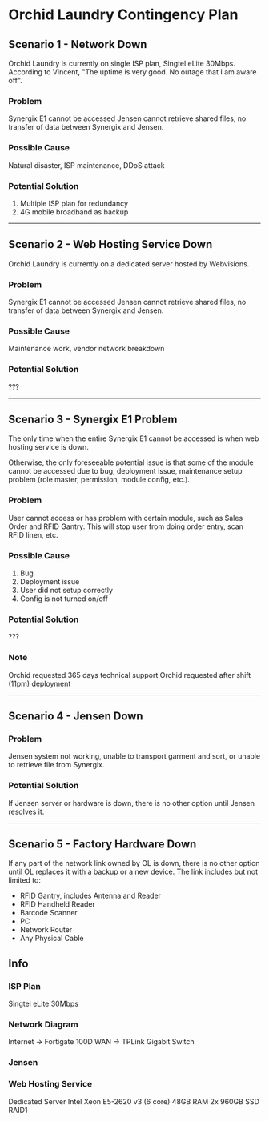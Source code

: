 
Orchid Laundry Contingency Plan
===========================
## Scenario 1 - Network Down
Orchid Laundry is currently on single ISP plan, Singtel eLite 30Mbps.
According to Vincent, "The uptime is very good. No outage that I am aware off".

### Problem
Synergix E1 cannot be accessed
Jensen cannot retrieve shared files, no transfer of data between Synergix and Jensen.

### Possible Cause
Natural disaster, ISP maintenance, DDoS attack

### Potential Solution
1. Multiple ISP plan for redundancy
2. 4G mobile broadband as backup

---

## Scenario 2 - Web Hosting Service Down
Orchid Laundry is currently on a dedicated server hosted by Webvisions.

### Problem
Synergix E1 cannot be accessed
Jensen cannot retrieve shared files, no transfer of data between Synergix and Jensen.

### Possible Cause
Maintenance work, vendor network breakdown 

### Potential Solution
???

---

## Scenario 3 - Synergix E1 Problem
The only time when the entire Synergix E1 cannot be accessed is when web hosting service is down.

Otherwise, the only foreseeable potential issue is that some of the module cannot be accessed due to bug, deployment issue, maintenance setup problem (role master, permission, module config, etc.).

### Problem
User cannot access or has problem with certain module, such as Sales Order and RFID Gantry. This will stop user from doing order entry, scan RFID linen, etc.

### Possible Cause
1. Bug
2. Deployment issue
3. User did not setup correctly
4. Config is not turned on/off

### Potential Solution
???

### Note
Orchid requested 365 days technical support 
Orchid requested after shift (11pm) deployment


---

## Scenario 4 - Jensen Down
### Problem
Jensen system not working, unable to transport garment and sort, or unable to retrieve file from Synergix.

### Potential Solution
If Jensen server or hardware is down, there is no other option until Jensen resolves it.


---

## Scenario 5 - Factory Hardware Down
If any part of the network link owned by OL is down, there is no other option until OL replaces it with a backup or a new device. The link includes but not limited to:

* RFID Gantry, includes Antenna and Reader
* RFID Handheld Reader
* Barcode Scanner
* PC
* Network Router
* Any Physical Cable

## Info
### ISP Plan
Singtel eLite 30Mbps

### Network Diagram
Internet -> Fortigate 100D WAN -> TPLink Gigabit Switch

### Jensen

### Web Hosting Service
Dedicated Server
Intel Xeon E5-2620 v3 (6 core)
48GB RAM
2x 960GB SSD RAID1
